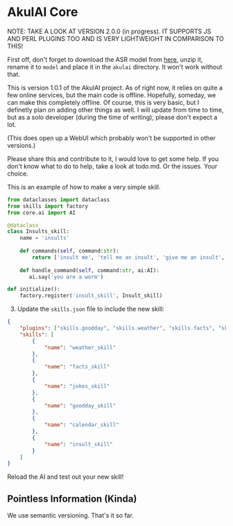# AkulAI Core

NOTE: TAKE A LOOK AT VERSION 2.0.0 (in progress). IT SUPPORTS JS AND PERL PLUGINS TOO AND IS VERY LIGHTWEIGHT IN COMPARISON TO THIS!

First off, don't forget to download the ASR model from [here](https://alphacephei.com/vosk/models), unzip it, rename it to ```model``` and place it in the ```akulai``` directory. It won't work without that.

This is version 1.0.1 of the AkulAI project. As of right now, it relies on quite a few online services, but the main code is offline. Hopefully, someday, we can make this completely offline. Of course, this is very basic, but I definetly plan on adding other things as well. I will update from time to time, but as a solo developer (during the time of writing), please don't expect a lot.

(This does open up a WebUI which probably won't be supported in other versions.)

Please share this and contribute to it, I would love to get some help. If you don't know what to do to help, take a look at todo.md. Or the issues. Your choice.

This is an example of how to make a very simple skill.

``` python
from dataclasses import dataclass
from skills import factory
from core.ai import AI

@dataclass
class Insults_skill:
    name = 'insults'
    
    def commands(self, command:str):
        return ['insult me', 'tell me an insult', 'give me an insult', 'roast me']
        
    def handle_command(self, command:str, ai:AI):
       ai.say('you are a worm')

def initialize():
    factory.register('insult_skill', Insult_skill)
```

3. Update the `skills.json` file to include the new skill:

``` json
{
    "plugins": ["skills.goodday", "skills.weather", "skills.facts", "skills.jokes", "skills.calendar", "skills.insult"],
    "skills": [
        {
            "name": "weather_skill"
        },
        {
            "name": "facts_skill"
        },
        {
            "name": "jokes_skill"
        },
        {
            "name": "goodday_skill"
        },
        {
            "name": "calendar_skill"
        },
        {
            "name": "insult_skill"
        }
    ]
}
```


Reload the AI and test out your new skill!

## Pointless Information (Kinda)

We use semantic versioning. That's it so far.
